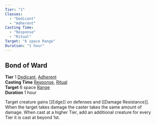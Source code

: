 ```yaml
---
Tier: "1"
Classes:
  - "Dedicant"
  - "Adherent"
Casting Time:
  - "Response"
  - "Ritual"
Target: "6 space Range"
Duration: "1 hour"
---
```

## Bond of Ward
**Tier** 1 [Dedicant](app://obsidian.md/SRD/Archetypes/Dedicant.md), [Adherent](app://obsidian.md/SRD/Archetypes/Adherent.md)  
**Casting Time** [Response](app://obsidian.md/SRD/Response.md), [Ritual](app://obsidian.md/SRD/Glossary/Ritual.md)  
**Target** 6 space [Range](app://obsidian.md/Range)  
**Duration** 1 hour


Target creature gains [[Edge]] on defenses and [[Damage Resistance]]. When the target takes damage the caster takes the same amount of damage. When cast at a higher Tier, add an additional creature for every Tier it is cast at beyond 1st.